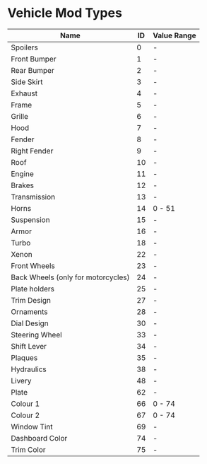 # Vehicle Mod Types

| Name                               | ID   | Value Range |
| ---------------------------------- | ---- | ----------- |
| Spoilers                           | 0    | -           |
| Front Bumper                       | 1    | -           |
| Rear Bumper                        | 2    | -           |
| Side Skirt                         | 3    | -           |
| Exhaust                            | 4    | -           |
| Frame                              | 5    | -           |
| Grille                             | 6    | -           |
| Hood                               | 7    | -           |
| Fender                             | 8    | -           |
| Right Fender                       | 9    | -           |
| Roof                               | 10   | -           |
| Engine                             | 11   | -           |
| Brakes                             | 12   | -           |
| Transmission                       | 13   | -           |
| Horns                              | 14   | 0 - 51      |
| Suspension                         | 15   | -           |
| Armor                              | 16   | -           |
| Turbo                              | 18   | -           |
| Xenon                              | 22   | -           |
| Front Wheels                       | 23   | -           |
| Back Wheels (only for motorcycles) | 24   | -           |
| Plate holders                      | 25   | -           |
| Trim Design                        | 27   | -           |
| Ornaments                          | 28   | -           |
| Dial Design                        | 30   | -           |
| Steering Wheel                     | 33   | -           |
| Shift Lever                        | 34   | -           |
| Plaques                            | 35   | -           |
| Hydraulics                         | 38   | -           |
| Livery                             | 48   | -           |
| Plate                              | 62   | -           |
| Colour 1                           | 66   | 0 - 74      |
| Colour 2                           | 67   | 0 - 74      |
| Window Tint                        | 69   | -           |
| Dashboard Color                    | 74   | -           |
| Trim Color                         | 75   | -           |


